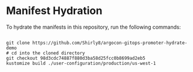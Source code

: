 
# Manifest Hydration

To hydrate the manifests in this repository, run the following commands:

```shell

git clone https://github.com/Shirly8/argocon-gitops-promoter-hydrate-demo
# cd into the cloned directory
git checkout 98d3cdc74887f880d3ba58d25fcc0b8699ad2eb5
kustomize build ./user-configuration/production/us-west-1
```